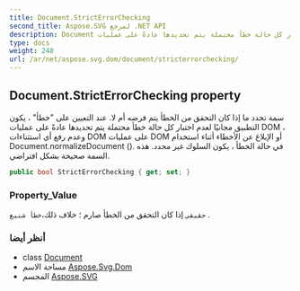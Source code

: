 ```yaml
---
title: Document.StrictErrorChecking
second_title: Aspose.SVG لمرجع .NET API
description: Document ملكية. سمة تحدد ما إذا كان التحقق من الخطأ يتم فرضه أم لا. عند التعيين على خطأ  يكون التطبيق مجانيًا لعدم اختبار كل حالة خطأ محتملة يتم تحديدها عادةً على عمليات DOM  وعدم رفع أي استثناءات DOM على عمليات DOM أو الإبلاغ عن الأخطاء أثناء استخدام Document.normalizeDocument . في حالة الخطأ  يكون السلوك غير محدد. هذه السمة صحيحة بشكل افتراضي.
type: docs
weight: 240
url: /ar/net/aspose.svg.dom/document/stricterrorchecking/
---
```

## Document.StrictErrorChecking property

سمة تحدد ما إذا كان التحقق من الخطأ يتم فرضه أم لا. عند التعيين على "خطأ" ، يكون التطبيق مجانيًا لعدم اختبار كل حالة خطأ محتملة يتم تحديدها عادةً على عمليات DOM ، وعدم رفع أي استثناءات DOM على عمليات DOM أو الإبلاغ عن الأخطاء أثناء استخدام Document.normalizeDocument (). في حالة الخطأ ، يكون السلوك غير محدد. هذه السمة صحيحة بشكل افتراضي.

```csharp
public bool StrictErrorChecking { get; set; }
```

### Property_Value

`حقيقي` إذا كان التحقق من الخطأ صارم ؛ خلاف ذلك،`خطأ شنيع` .

### أنظر أيضا

* class [Document](../)
* مساحة الاسم [Aspose.Svg.Dom](../../document/)
* المجسم [Aspose.SVG](../../../)


